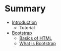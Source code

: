 # Summary

* [Introduction](README.md)
   * Tutorial
* [Bootstrap](bootstrap.md)
   * [Basics of HTML](bootstrap/basics_of_html.md)
   * [What is Bootstrap](bootstrap/what_is_bootstrap.md)

